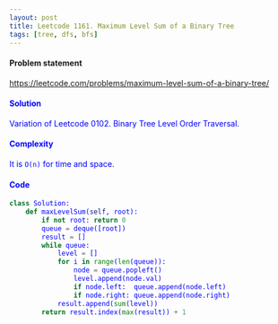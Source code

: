 ```yaml
---
layout: post
title: Leetcode 1161. Maximum Level Sum of a Binary Tree
tags: [tree, dfs, bfs]
---
```


#### Problem statement

<a href="https://leetcode.com/problems/maximum-level-sum-of-a-binary-tree/"> <font color = blue>https://leetcode.com/problems/maximum-level-sum-of-a-binary-tree/

#### Solution
Variation of Leetcode 0102. Binary Tree Level Order Traversal.

#### Complexity
It is `O(n)` for time and space.

#### Code
```python
class Solution:
    def maxLevelSum(self, root):
        if not root: return 0
        queue = deque([root])
        result = []
        while queue:
            level = []
            for i in range(len(queue)):
                node = queue.popleft()
                level.append(node.val)
                if node.left:  queue.append(node.left)
                if node.right: queue.append(node.right)
            result.append(sum(level))
        return result.index(max(result)) + 1
```
